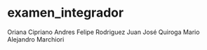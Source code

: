 # examen_integrador
Oriana Cipriano
Andres Felipe Rodriguez
Juan José Quiroga 
Mario Alejandro Marchiori
